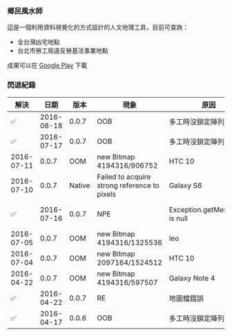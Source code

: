### 鄉民風水師
這是一個利用資料視覺化的方式設計的人文地理工具，目前可查詢：
* 全台灣凶宅地點
* 台北市勞工局違反勞基法事業地點

成果可以在 [Google Play](https://play.google.com/store/apps/details?id=tacoball.com.geomancer) 下載

### 閃退紀錄
解決 | 日期 | 版本 | 現象 | 原因 | 機種 | Android
---- | ---- | ---- | ---- | ---- | ---- | ----
✅ | 2016-08-18 | 0.0.7 | OOB | 多工時沒鎖定陣列 | Xperia ZL | 5.1
✅ | 2016-07-17 | 0.0.7 | OOB | 多工時沒鎖定陣列 | Infocus M370 | 6.0
| 2016-07-11 | 0.0.7 | OOM | new Bitmap 4194316/906752 | HTC 10 | 6.0
| 2016-07-10 | 0.0.7 | Native | Failed to acquire strong reference to pixels | Galaxy S6 | 6.0
✅ | 2016-07-16 | 0.0.7 | NPE | Exception.getMessage() is null | Xperia Z5 Premium | 6.0
| 2016-07-05 | 0.0.7 | OOM | new Bitmap 4194316/1325536 | leo | 5.1
| 2016-07-04 | 0.0.7 | OOM | new Bitmap 2097164/1524512 | HTC 10 | 6.0
| 2016-04-22 | 0.0.7 | OOM | new Bitmap 4194316/597507 | Galaxy Note 4 | 5.0
✅ | 2016-04-22 | 0.0.7 | RE | 地圖檔錯誤 | HTC E9pt| 6.0
✅ | 2016-04-17 | 0.0.6 | OOB | 多工時沒鎖定陣列 | HTC One M9 | 6.0
